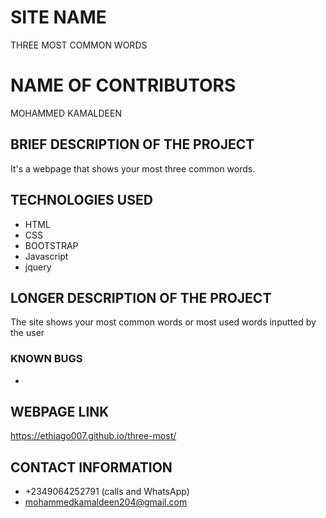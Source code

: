 # SITE NAME
THREE MOST COMMON WORDS
# NAME OF CONTRIBUTORS
MOHAMMED KAMALDEEN
## BRIEF DESCRIPTION OF THE PROJECT
It's a webpage that shows your most three common words.
## TECHNOLOGIES USED
* HTML
* CSS
* BOOTSTRAP
* Javascript
* jquery
## LONGER DESCRIPTION OF THE PROJECT
The site shows your most common words or most used words inputted by the user
### KNOWN BUGS
*

## WEBPAGE LINK
https://ethiago007.github.io/three-most/
## CONTACT INFORMATION
* +2349064252791 (calls and WhatsApp)
* mohammedkamaldeen204@gmail.com